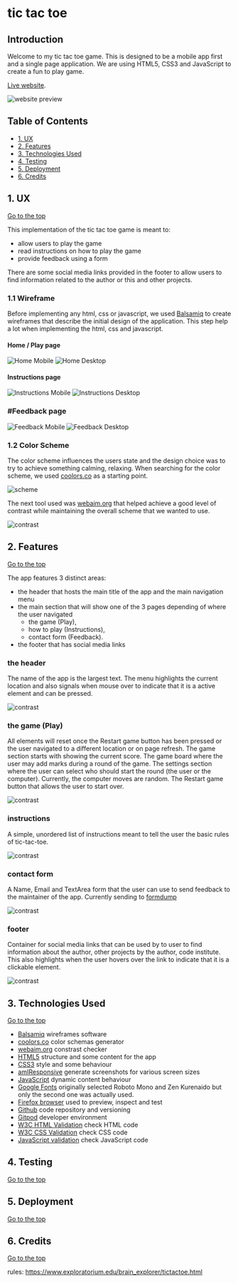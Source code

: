 # tic tac toe

## Introduction

Welcome to my tic tac toe game. This is designed to be a mobile app first and a single page application.
We are using HTML5, CSS3 and JavaScript to create a fun to play game.

[Live website](https://kaospctqc.github.io/tic-tac-toe/).

![website preview](assets/images/tic-tac-toe-responsive.webp)

## Table of Contents

-   [1. UX](#ux)
-   [2. Features](#features)
-   [3. Technologies Used](#technologies-used)
-   [4. Testing](#testing)
-   [5. Deployment](#deployment)
-   [6. Credits](#credits)

<a name="ux"></a>
## 1. UX
[Go to the top](#table-of-contents)

This implementation of the tic tac toe game is meant to:
- allow users to play the game
- read instructions on how to play the game
- provide feedback using a form

There are some social media links provided in the footer to allow users to find information related to the author or this and other projects.

### 1.1 Wireframe

Before implementing any html, css or javascript, we used [Balsamiq](https://balsamiq.com/) to create wireframes that describe the initial design of the application. This step help a lot when implementing the html, css and javascript.

#### Home / Play page
![Home Mobile](assets/images/home-mobile.webp)
![Home Desktop](assets/images/home-desktop.webp)

#### Instructions page
![Instructions Mobile](assets/images/instructions-mobile.webp)
![Instructions Desktop](assets/images/instructions-desktop.webp)

### #Feedback page
![Feedback Mobile](assets/images/feedback-mobile.webp)
![Feedback Desktop](assets/images/feedback-desktop.webp)

### 1.2 Color Scheme

The color scheme influences the users state and the design choice was to try to achieve something calming, relaxing.
When searching for the color scheme, we used [coolors.co](https://coolors.co/ebede9-d2d4c8-b8bdb5-889696-5f7470) as a starting point.

![scheme](assets/images/tic-tac-toe-colorScheme.webp)

The next tool used was [webaim.org](https://webaim.org/resources/contrastchecker/) that helped achieve a good level of contrast while maintaining the overall scheme that we wanted to use.

![contrast](assets/images/tic-tac-toe-contrastChecker.webp)

<a name="features"></a>
## 2. Features
[Go to the top](#table-of-contents)

The app features 3 distinct areas: 
- the header that hosts the main title of the app and the main navigation menu
- the main section that will show one of the 3 pages depending of where the user navigated
    - the game (Play), 
    - how to play (Instructions), 
    - contact form (Feedback).
- the footer that has social media links

### the header
The name of the app is the largest text. 
The menu highlights the current location and also signals when mouse over to indicate that it is a active element and can be pressed.

![contrast](assets/images/tic-tac-toe-header.png)

### the game (Play)
All elements will reset once the Restart game button has been pressed or the user navigated to a different location or on page refresh.
The game section starts with showing the current score. 
The game board where the user may add marks during a round of the game.
The settings section where the user can select who should start the round (the user or the computer). 
Currently, the computer moves are random.
The Restart game button that allows the user to start over.

![contrast](assets/images/tic-tac-toe-theGame.png)

### instructions
A simple, unordered list of instructions meant to tell the user the basic rules of tic-tac-toe.

![contrast](assets/images/tic-tac-toe-instructions.png)

### contact form
A Name, Email and TextArea form that the user can use to send feedback to the maintainer of the app. Currently sending to [formdump](https://formdump.codeinstitute.net/)

![contrast](assets/images/tic-tac-toe-feedback.png)

### footer
Container for social media links that can be used by to user to find information about the author, other projects by the author, code institute. This also highlights when the user hovers over the link to indicate that it is a clickable element.

![contrast](assets/images/tic-tac-toe-footer.png)

<a name="technologies-used"></a>
## 3. Technologies Used
[Go to the top](#table-of-contents)

- [Balsamiq](https://balsamiq.com/) wireframes software
- [coolors.co](https://coolors.co/) color schemas generator
- [webaim.org](https://webaim.org/resources/contrastchecker/) constrast checker
- [HTML5](https://en.wikipedia.org/wiki/HTML5) structure and some content for the app
- [CSS3](https://en.wikipedia.org/wiki/CSS) style and some behaviour
- [amIResponsive](http://ami.responsivedesign.is/) generate screenshots for various screen sizes
- [JavaScript](https://en.wikipedia.org/wiki/JavaScript) dynamic content behaviour
- [Google Fonts](https://fonts.google.com/) originally selected Roboto Mono and Zen Kurenaido but only the second one was actually used.
- [Firefox browser](https://www.mozilla.org/) used to preview, inspect and test 
- [Github](https://github.com/) code repository and versioning
- [Gitpod](https://www.gitpod.io/) developer environment
- [W3C HTML Validation](https://validator.w3.org/) check HTML code
- [W3C CSS Validation](https://jigsaw.w3.org/css-validator/) check CSS code
- [JavaScript validation](https://jshint.com/) check JavaScript code

<a name="testing"></a>
## 4. Testing
[Go to the top](#table-of-contents)

<a name="deployment"></a>
## 5. Deployment
[Go to the top](#table-of-contents)

<a name="credits"></a>
## 6. Credits
[Go to the top](#table-of-contents)

rules: https://www.exploratorium.edu/brain_explorer/tictactoe.html